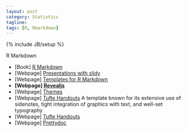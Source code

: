 ```yaml
---
layout: post
category: Statistics
tagline: 
tags: [R, Rmarkdown]
---
```

{% include JB/setup %}

R Markdown


* [Book] [R Markdown](https://bookdown.org/yihui/rmarkdown/) 
* [Webpage] [Presentations with slidy](https://garrettgman.github.io/rmarkdown/slidy_presentation_format.html)
* [Webpage] [Templates for R Markdown](http://jianghao.wang/post/2017-12-08-rmarkdown-templates/)
* **[Webpage] [Revealjs](https://github.com/rstudio/revealjs#display-modes)**
* [Webpage] [Themes](http://www.datadreaming.org/post/r-markdown-theme-gallery/)
* [Webpage] [Tufte Handouts](https://garrettgman.github.io/rmarkdown/tufte_handout_format.html) A template known for its extensive use of sidenotes, tight integration of graphics with text, and well-set typography
* [Webpage] [Tufte Handouts](http://rstudio.github.io/tufte/) 
* [Webpage] [Prettydoc](https://prettydoc.statr.me/)
